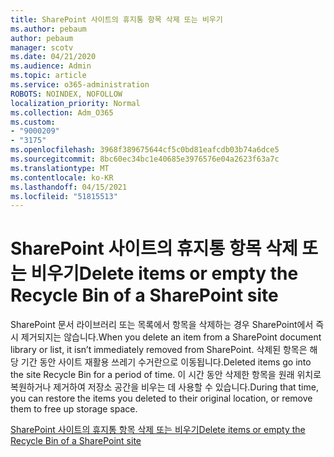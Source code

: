 ```yaml
---
title: SharePoint 사이트의 휴지통 항목 삭제 또는 비우기
ms.author: pebaum
author: pebaum
manager: scotv
ms.date: 04/21/2020
ms.audience: Admin
ms.topic: article
ms.service: o365-administration
ROBOTS: NOINDEX, NOFOLLOW
localization_priority: Normal
ms.collection: Adm_O365
ms.custom:
- "9000209"
- "3175"
ms.openlocfilehash: 3968f389675644cf5c0bd81eafcdb03b74a6dce5
ms.sourcegitcommit: 8bc60ec34bc1e40685e3976576e04a2623f63a7c
ms.translationtype: MT
ms.contentlocale: ko-KR
ms.lasthandoff: 04/15/2021
ms.locfileid: "51815513"
---
```

# <a name="delete-items-or-empty-the-recycle-bin-of-a-sharepoint-site"></a><span data-ttu-id="e343e-102">SharePoint 사이트의 휴지통 항목 삭제 또는 비우기</span><span class="sxs-lookup"><span data-stu-id="e343e-102">Delete items or empty the Recycle Bin of a SharePoint site</span></span> 

<span data-ttu-id="e343e-103">SharePoint 문서 라이브러리 또는 목록에서 항목을 삭제하는 경우 SharePoint에서 즉시 제거되지는 않습니다.</span><span class="sxs-lookup"><span data-stu-id="e343e-103">When you delete an item from a SharePoint document library or list, it isn’t immediately removed from SharePoint.</span></span> <span data-ttu-id="e343e-104">삭제된 항목은 해당 기간 동안 사이트 재활용 쓰레기 수거란으로 이동됩니다.</span><span class="sxs-lookup"><span data-stu-id="e343e-104">Deleted items go into the site Recycle Bin for a period of time.</span></span> <span data-ttu-id="e343e-105">이 시간 동안 삭제한 항목을 원래 위치로 복원하거나 제거하여 저장소 공간을 비우는 데 사용할 수 있습니다.</span><span class="sxs-lookup"><span data-stu-id="e343e-105">During that time, you can restore the items you deleted to their original location, or remove them to free up storage space.</span></span>

[<span data-ttu-id="e343e-106">SharePoint 사이트의 휴지통 항목 삭제 또는 비우기</span><span class="sxs-lookup"><span data-stu-id="e343e-106">Delete items or empty the Recycle Bin of a SharePoint site</span></span>](https://support.office.com/article/2e713599-d13e-40d6-96dc-66f0a366f74e)